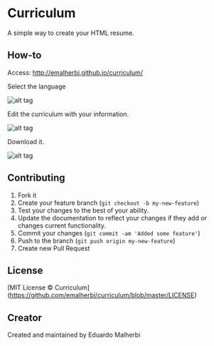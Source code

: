 Curriculum
==========

A simple way to create your HTML resume.

## How-to

Access: http://emalherbi.github.io/curriculum/

Select the language

![alt tag](http://emalherbi.github.io/curriculum/img/ex_lang.png)

Edit the curriculum with your information.

![alt tag](http://emalherbi.github.io/curriculum/img/ex_resume.png)

Download it.

![alt tag](http://emalherbi.github.io/curriculum/img/ex_save.png)

## Contributing

1. Fork it
2. Create your feature branch (`git checkout -b my-new-feature`)
3. Test your changes to the best of your ability.
4. Update the documentation to reflect your changes if they add or changes current functionality.
5. Commit your changes (`git commit -am 'Added some feature'`)
6. Push to the branch (`git push origin my-new-feature`)
7. Create new Pull Request

## License

[MIT License © Curriculum] (https://github.com/emalherbi/curriculum/blob/master/LICENSE)

## Creator

Created and maintained by Eduardo Malherbi

